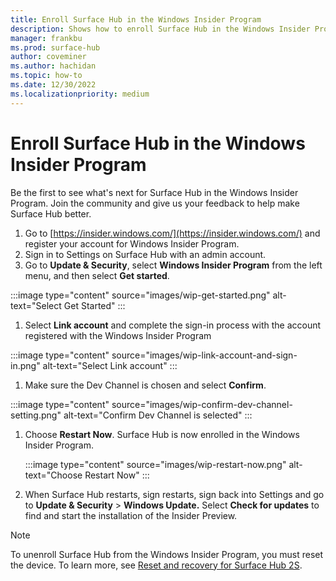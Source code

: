 ```yaml
---
title: Enroll Surface Hub in the Windows Insider Program 
description: Shows how to enroll Surface Hub in the Windows Insider Program
manager: frankbu
ms.prod: surface-hub
author: coveminer
ms.author: hachidan
ms.topic: how-to
ms.date: 12/30/2022
ms.localizationpriority: medium
---
```

# Enroll Surface Hub in the Windows Insider Program 
 
Be the first to see what's next for Surface Hub in the Windows Insider Program. Join the community and give us your feedback to help make Surface Hub better.<br>
1. Go to [https://insider.windows.com/](https://insider.windows.com/) and register your account for Windows Insider Program.
2. Sign in to Settings on Surface Hub with an admin account.
3. Go to **Update & Security**, select **Windows Insider Program** from the left menu, and then select **Get started**.

  :::image type="content" source="images/wip-get-started.png" alt-text="Select Get Started" :::

1. Select **Link account** and complete the sign-in process with the account registered with the Windows Insider Program

  :::image type="content" source="images/wip-link-account-and-sign-in.png" alt-text="Select Link account" :::

1. Make sure the Dev Channel is chosen and select **Confirm**.

  :::image type="content" source="images/wip-confirm-dev-channel-setting.png" alt-text="Confirm Dev Channel is selected" :::

1. Choose **Restart Now**. Surface Hub is now enrolled in the Windows Insider Program.

   :::image type="content" source="images/wip-restart-now.png" alt-text="Choose Restart Now" :::

1. When Surface Hub restarts, sign restarts, sign back into Settings and go to **Update & Security** > **Windows Update.** Select **Check for updates** to find and start the installation of the Insider Preview.

> [!NOTE]
> To unenroll Surface Hub from the Windows Insider Program,  you must reset the device. To learn more, see [Reset and recovery for Surface Hub 2S](surface-hub-2s-recover-reset.md).
